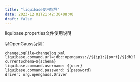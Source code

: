 ```yaml
---
title: "liquibase使用指导"
date: 2023-12-01T21:42:30+08:00
draft: false
---
```


liquibase.properties文件使用说明

以OpenGauss为例：

```properties
changeLogFile=changelog.xml
liquibase.command.url=jdbc:opengauss://${ip}:${port}/${db}?currentSchema=${schema}
liquibase.command.username: ${user}
liquibase.command.password: ${password}
driver: org.opengauss.Driver
```